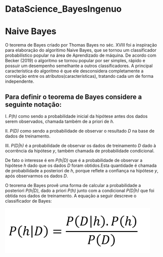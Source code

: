 # DataScience_BayesIngenuo

# Naive Bayes

O teorema de Bayes criado por Thomas Bayes no séc. XVIII foi a inspiração para elaboração do algorítimo Naive Bayes, que se tornou um classificador probabilístico
popular na área de Aprendizado de máquina. De acordo com Becker (2019) o algoritmo se tornou popular por ser simples, rápido e possuir um desempenho semelhante a outros classificadores. A principal característica do algoritmo é que ele desconsidera completamente a correlação entre os atributos(características), tratando cada um de forma independente.

## Para definir o teorema de Bayes considere a seguinte notação:

  
  I. *P(h)* como sendo a probabilidade inicial da hipótese antes dos dados serem observados, chamada também de a priori de *h*.

  II. *P(D)* como sendo a probabilidade de observar o resultado *D* na base de dados de treinamento.

  III. *P(D|h)* é a probabilidade de observar os dados de treinamento *D* dado à ocorrência da hipótese *y*, também chamada de probabilidade condicional.

De fato o interesse é em *P(h|D)* que é a probabilidade de observar a hipótese *h* dado que os dados *D* foram obtidos.Esta quantidade é chamada de probabilidade a posteriori de *h*, porque reflete a confiança na hipótese *y*, após observarmos os dados *D*.

O teorema de Bayes provê uma forma de calcular a probabilidade a posteriori *P(h|D)*, dado a priori *P(h)* junto com a condicional *P(D|h)* que foi obtida nos dados de
treinamento. A equação a seguir descreve o classificador de Bayes:


![Bayes Ingênuo](https://github.com/JaneOliveira/DataScience_BayesIngenuo/blob/main/Eq_bayes.png)
